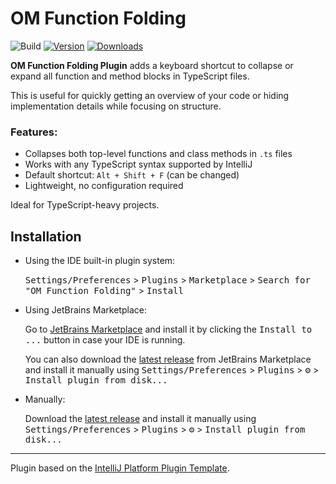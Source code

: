 # OM Function Folding

![Build](https://github.com/xSentry/intellij-om-function-folding-plugin/workflows/Build/badge.svg)
[![Version](https://img.shields.io/jetbrains/plugin/v/MARKETPLACE_ID.svg)](https://plugins.jetbrains.com/plugin/27324-om-function-folding)
[![Downloads](https://img.shields.io/jetbrains/plugin/d/27324-om-function-folding.svg)](https://plugins.jetbrains.com/plugin/27324-om-function-folding)

<!-- Plugin description -->
**OM Function Folding Plugin** adds a keyboard shortcut to collapse or expand all function and method blocks in TypeScript files.

This is useful for quickly getting an overview of your code or hiding implementation details while focusing on structure.

### Features:
- Collapses both top-level functions and class methods in `.ts` files
- Works with any TypeScript syntax supported by IntelliJ
- Default shortcut: `Alt + Shift + F` (can be changed)
- Lightweight, no configuration required

Ideal for TypeScript-heavy projects.
<!-- Plugin description end -->

## Installation

- Using the IDE built-in plugin system:
  
  <kbd>Settings/Preferences</kbd> > <kbd>Plugins</kbd> > <kbd>Marketplace</kbd> > <kbd>Search for "OM Function Folding"</kbd> >
  <kbd>Install</kbd>
  
- Using JetBrains Marketplace:

  Go to [JetBrains Marketplace](https://plugins.jetbrains.com/plugin/MARKETPLACE_ID) and install it by clicking the <kbd>Install to ...</kbd> button in case your IDE is running.

  You can also download the [latest release](https://plugins.jetbrains.com/plugin/MARKETPLACE_ID/versions) from JetBrains Marketplace and install it manually using
  <kbd>Settings/Preferences</kbd> > <kbd>Plugins</kbd> > <kbd>⚙️</kbd> > <kbd>Install plugin from disk...</kbd>

- Manually:

  Download the [latest release](https://github.com/xSentry/intellij-om-function-folding-plugin/releases/latest) and install it manually using
  <kbd>Settings/Preferences</kbd> > <kbd>Plugins</kbd> > <kbd>⚙️</kbd> > <kbd>Install plugin from disk...</kbd>


---
Plugin based on the [IntelliJ Platform Plugin Template][template].

[template]: https://github.com/JetBrains/intellij-platform-plugin-template
